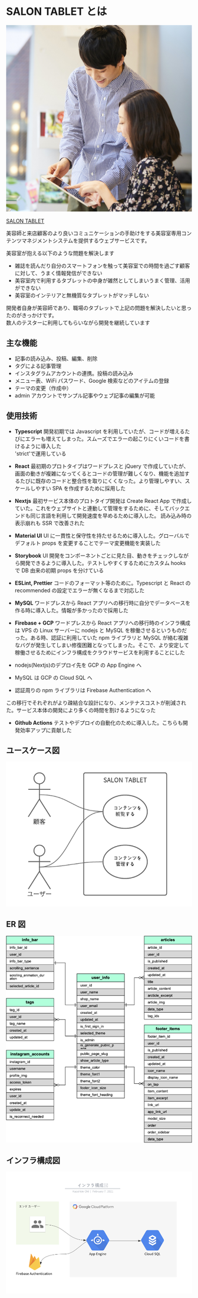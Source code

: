 # SALON TABLET とは

![image](public/images/feature_img_square.jpg)

[SALON TABLET](https://salon-tablet.com)

美容師と来店顧客のより良いコミュニケーションの手助けをする美容室専用コンテンツマネジメントシステムを提供するウェブサービスです。

美容室が抱える以下のような問題を解決します

- 雑誌を読んだり自分のスマートフォンを触って美容室での時間を過ごす顧客に対して、うまく情報発信ができない
- 美容室内で利用するタブレットの中身が雑然としてしまいうまく管理、活用ができない
- 美容室のインテリアと無機質なタブレットがマッチしない

開発者自身が美容師であり、職場のタブレットで上記の問題を解決したいと思ったのがきっかけです。  
数人のテスターに利用してもらいながら開発を継続しています

## 主な機能

- 記事の読み込み、投稿、編集、削除
- タグによる記事管理
- インスタグラムアカウントの連携。投稿の読み込み
- メニュー表、WiFi パスワード、Google 検索などのアイテムの登録
- テーマの変更（作成中）
- admin アカウントでサンプル記事やウェブ記事の編集が可能

## 使用技術

- **Typescript** 開発初期では Javascript を利用していたが、コードが増えるたびにエラーも増えてしまった。スムーズでエラーの起こりにくいコードを書けるように導入した  
  'strict'で運用している
- **React** 最初期のプロトタイプはワードプレスと jQuery で作成していたが、画面の動きが複雑になってくるとコードの管理が難しくなり、機能を追加するたびに既存のコードと整合性を取りにくくなった。より管理しやすい、スケールしやすい SPA を作成するために採用した
- **Nextjs** 最初サービス本体のプロトタイプ開発は Create React App で作成していた。これをウェブサイトと連動して管理をするために、そしてバックエンドも同じ言語を利用して開発速度を早めるために導入した。 読み込み時の表示崩れも SSR で改善された
- **Material UI**
  UI に一貫性と保守性を持たせるために導入した。グローバルでデフォルト props を変更することでテーマ変更機能を実装した
- **Storybook**
  UI 開発をコンポーネントごとに見た目、動きをチェックしながら開発できるように導入した。テストしやすくするためにカスタム hooks で DB 由来の初期 props を分けている
- **ESLint, Prettier**
  コードのフォーマット等のために。Typescript と React の recommended の設定でエラーが無くなるまで対応した

- **MySQL** ワードプレスから React アプリへの移行時に自分でデータベースを作る時に導入した。情報が多かったので採用した

- **Firebase + GCP** ワードプレスから React アプリへの移行時のインフラ構成は VPS の Linux サーバーに nodejs と MySQL を稼働させるというものだった。ある時、認証に利用していた npm ライブラリと MySQL が絡む複雑なバグが発生してしまい修復困難となってしまった。そこで、より安定して稼働させるためにインフラ構成をクラウドサービスを利用することにした

- nodejs(Nextjs)のデプロイ先を GCP の App Engine へ
- MySQL は GCP の Cloud SQL へ
- 認証周りの npm ライブラリは Firebase Authentication へ

この移行でそれぞれがより疎結合な設計になり、メンテナスコストが削減された。サービス本体の開発により多くの時間を割けるようになった

- **Github Actions** テストやデプロイの自動化のために導入した。こちらも開発効率アップに貢献した

## ユースケース図

![image](public/images/use_case.png)

## ER 図

![image](public/images/entity_relationship_diagram.png)

## インフラ構成図

![image](public/images/infrastructure_architecture.png)
